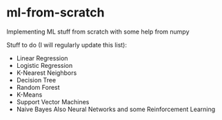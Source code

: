 # ml-from-scratch
Implementing ML stuff from scratch with some help from numpy

Stuff to do (I will regularly update this list):
- Linear Regression 
- Logistic Regression 
- K-Nearest Neighbors
- Decision Tree
- Random Forest
- K-Means
- Support Vector Machines
- Naive Bayes
Also Neural Networks and some Reinforcement Learning